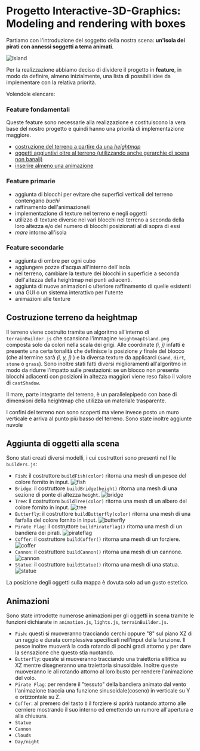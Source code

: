 # Progetto Interactive-3D-Graphics: Modeling and rendering with boxes

Partiamo con l'introduzione del soggetto della nostra scena: **un'isola dei pirati con annessi soggetti a tema animati**.

![Island](https://raw.githubusercontent.com/interactive3dgraphicscourse-uniud-2019/cubes-2019-rossetto-travasci/master/screenshots/island_example.png)

Per la realizzazione abbiamo deciso di dividere il progetto in **feature**, in modo da definire, almeno inizialmente, una lista di possibili idee da implementare con la relativa priorità.

Volendole elencare:

### Feature fondamentali

Queste feature sono necessarie alla realizzazione e costituiscono la vera base del nostro progetto e quindi hanno una priorità di implementazione maggiore.

- [costruzione del terreno a partire da una *heightmap*](##costruzione-terreno-da-heightmap) 
- [oggetti aggiuntivi oltre al terreno (utilizzando anche gerarchie di scena non banali)](##aggiunta-di-oggetti-alla-scena)
- [inserire almeno una animazione](##animazioni)

### Feature primarie

- aggiunta di blocchi per evitare che superfici verticali del terreno contengano *buchi*
- raffinamento dell'animazione/i
- implementazione di texture nel terreno e negli oggetti
- utilizzo di texture diverse nei vari blocchi nel terreno a seconda della loro altezza e/o del numero di blocchi posizionati al di sopra di essi
- *mare* intorno all'isola

### Feature secondarie

- aggiunta di ombre per ogni cubo
- aggiungere pozze d'acqua all'interno dell'isola
- nel terreno, cambiare la texture dei blocchi in superficie a seconda dell'altezza della heightmap nei punti adiacenti.
- aggiunta di nuove animazioni o ulteriore raffinamento di quelle esistenti
- una GUI o un sistema interattivo per l'utente 
- animazioni alle texture

## Costruzione terreno da heightmap

Il terreno viene costruito tramite un algoritmo all'interno di `terrainBuilder.js` che scansiona l'immagine `heightmapIsland.png` composta solo da colori nella scala dei grigi. Alle coordinate *(i, j)* infatti è presente una certa tonalità che definisce la posizione *y* finale del blocco (che al termine sarà *(i, y, j)* ) e la diversa texture da applicarci (`sand`, `dirt`, `stone` o `grass`). Sono inoltre stati fatti diversi miglioramenti all'algoritmo in modo da ridurre l'impatto sulle prestazioni: se un blocco non presenta blocchi adiacenti con posizioni in altezza maggiori viene reso falso il valore di `castShadow`. 

Il mare, parte integrante del terreno, è un parallelepipedo con base di dimensioni della heightmap che utilizza un materiale trasparente.

I confini del terreno non sono scoperti ma viene invece posto un muro verticale e arriva al punto più basso del terreno.
Sono state inoltre aggiunte nuvole

## Aggiunta di oggetti alla scena

Sono stati creati diversi modelli, i cui costruttori sono presenti nel file `builders.js`:

- `Fish`: il costruttore `buildFish(color)` ritorna una mesh di un pesce del colore fornito in input. ![fish](https://raw.githubusercontent.com/interactive3dgraphicscourse-uniud-2019/cubes-2019-rossetto-travasci/master/screenshots/fishes_example.png)
- `Bridge`: il costruttore `buildBridge(height)` ritorna una mesh di una sezione di ponte di altezza `height`. ![bridge](https://raw.githubusercontent.com/interactive3dgraphicscourse-uniud-2019/cubes-2019-rossetto-travasci/master/screenshots/bridge_example.png)
- `Tree`: il costruttore `buildTree(color)` ritorna una mesh di un albero del colore fornito in input. ![tree](https://raw.githubusercontent.com/interactive3dgraphicscourse-uniud-2019/cubes-2019-rossetto-travasci/master/screenshots/tree_example.png)
- `Butterfly`: il costruttore `buildButterfly(color)` ritorna una mesh di una farfalla del colore fornito in input. ![butterfly](https://raw.githubusercontent.com/interactive3dgraphicscourse-uniud-2019/cubes-2019-rossetto-travasci/master/screenshots/Butterflies.png)
- `Pirate Flag`: il costruttore `buildPirateFlag()` ritorna una mesh di un bandiera dei pirati. ![pirateflag](https://raw.githubusercontent.com/interactive3dgraphicscourse-uniud-2019/cubes-2019-rossetto-travasci/master/screenshots/PirateFlag.png)
- `Coffer`: il costruttore `buildCoffer()` ritorna una mesh di un forziere. ![coffer](https://raw.githubusercontent.com/interactive3dgraphicscourse-uniud-2019/cubes-2019-rossetto-travasci/master/screenshots/coffer_example.png)
- `Cannon`: il costruttore `buildCannon()` ritorna una mesh di un cannone. ![cannon](https://raw.githubusercontent.com/interactive3dgraphicscourse-uniud-2019/cubes-2019-rossetto-travasci/master/screenshots/AddedCannon.png)
- `Statue`: il costruttore `buildStatue()` ritorna una mesh di una statua. ![statue](https://raw.githubusercontent.com/interactive3dgraphicscourse-uniud-2019/cubes-2019-rossetto-travasci/master/screenshots/Statue.png)

La posizione degli oggetti sulla mappa è dovuta solo ad un gusto estetico.

## Animazioni

Sono state introdotte numerose animazioni per gli oggetti in scena tramite le funzioni dichiarate in `animation.js`, `lights.js`, `terrainBuilder.js`. 

- `Fish`: questi si muoveranno tracciando cerchi oppure "8" sul piano XZ di un raggio e durata complessiva specificati nell'input della funzione. Il pesce inoltre muoverà la coda rotando di pochi gradi attorno y per dare la sensazione che questo stia nuotando. 
- `Butterfly`: queste si muoveranno tracciando una traiettoria ellittica su XZ mentre disegneranno una traiettoria sinusoidale. Inoltre queste muoveranno le ali rotando attorno al loro busto per rendere l'animazione del volo.
- `Pirate Flag`: per rendere il "tessuto" della bandiera animato dal vento l'animazione traccia una funzione sinusoidale(coseno) in verticale su Y e orizzontale su Z. 
- `Coffer`: al premero del tasto `O` il forziere si aprirà ruotando attorno alle cerniere mostrando il suo interno ed emettendo un rumore all'apertura e alla chiusura.
- `Statue`
- `Cannon`
- `Clouds`
- `Day/night`